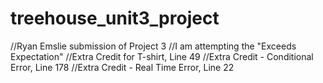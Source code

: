 # treehouse_unit3_project
//Ryan Emslie submission of Project 3
//I am attempting the "Exceeds Expectation"
//Extra Credit for T-shirt, Line 49
//Extra Credit - Conditional Error, Line 178
//Extra Credit - Real Time Error, Line 22
